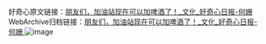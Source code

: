 好奇心原文链接：[朋友们，加油站现在可以加啤酒了！_文化_好奇心日报-何姗 ](https://www.qdaily.com/articles/12270.html)
WebArchive归档链接：[朋友们，加油站现在可以加啤酒了！_文化_好奇心日报-何姗 ](http://web.archive.org/web/20190623172203/https://www.qdaily.com/articles/12270.html)
![image](http://ww3.sinaimg.cn/large/007d5XDply1g3x0sgsvhyj30u034t4qp)